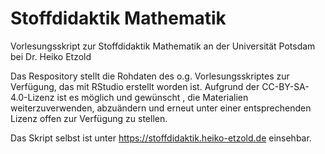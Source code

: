 # Stoffdidaktik Mathematik
Vorlesungsskript zur Stoffdidaktik Mathematik an der Universität Potsdam bei Dr. Heiko Etzold

Das Respository stellt die Rohdaten des o.g. Vorlesungsskriptes zur Verfügung, das mit RStudio erstellt worden ist. 
Aufgrund der CC-BY-SA-4.0-Lizenz ist es möglich und gewünscht , die Materialien weiterzuverwenden, abzuändern und 
erneut unter einer entsprechenden Lizenz offen zur Verfügung zu stellen.

Das Skript selbst ist unter https://stoffdidaktik.heiko-etzold.de einsehbar.

